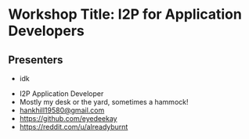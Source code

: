 Workshop Title: I2P for Application Developers
==============================================

Presenters
----------

 * idk
  - I2P Application Developer
  - Mostly my desk or the yard, sometimes a hammock!
  - hankhill19580@gmail.com
  - https://github.com/eyedeekay
  - https://reddit.com/u/alreadyburnt

<div style="page-break-after: always;"></div>
